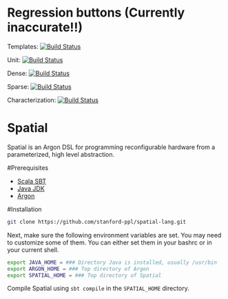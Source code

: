 # Regression buttons (Currently inaccurate!!)

Templates: [![Build Status](https://travis-ci.org/stanford-ppl/spatial-lang.svg?branch=master)](https://github.com/stanford-ppl/spatial-lang/wiki/Branchmaster-Testchisel-Regression)

Unit: [![Build Status](https://travis-ci.org/mattfel1/UnitTracker.svg?branch=master)](https://github.com/stanford-ppl/spatial-lang/wiki/Branchmaster-Testchisel-Regression)

Dense: [![Build Status](https://travis-ci.org/mattfel1/DenseTracker.svg?branch=master)](https://github.com/stanford-ppl/spatial-lang/wiki/Branchmaster-Testchisel-Regression)

Sparse: [![Build Status](https://travis-ci.org/mattfel1/SparseTracker.svg?branch=master)](https://github.com/stanford-ppl/spatial-lang/wiki/Branchmaster-Testchisel-Regression) 

Characterization: [![Build Status](https://travis-ci.org/mattfel1/CharacterizationTracker.svg?branch=master)](https://github.com/stanford-ppl/spatial-lang/wiki/Branchmaster-Testchisel-Regression)

# Spatial
Spatial is an Argon DSL for programming reconfigurable hardware from a parameterized, high level abstraction.

#Prerequisites
- [Scala SBT](http://www.scala-sbt.org)
- [Java JDK](http://www.oracle.com/technetwork/java/javase/downloads/index.html)
- [Argon](https://github.com/stanford-ppl/argon)

#Installation
```bash
git clone https://github.com/stanford-ppl/spatial-lang.git
```

Next, make sure the following environment variables are set. 
You may need to customize some of them. 
You can either set them in your bashrc or in your current shell.
```bash
export JAVA_HOME = ### Directory Java is installed, usually /usr/bin
export ARGON_HOME = ### Top directory of Argon
export SPATIAL_HOME = ### Top directory of Spatial
```
Compile Spatial using `sbt compile` in the `SPATIAL_HOME` directory.
